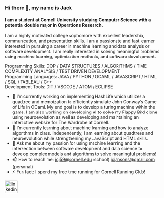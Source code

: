 ### Hi there 👋, my name is Jack
#### I am a student at Cornell University studying Computer Science with a potential double major in Operations Research.
I am a highly motivated college sophomore with excellent leadership, communication, and presentation skills.  I am a passionate and fast learner interested in pursuing a career in machine learning and data analysis or software development.  I am really interested in solving meaningful problems using machine learning, optimization methods, and software development.

Programming Skills: OOP / DATA STRUCTURES / ALGORITHMS / TIME COMPLEXITY ANALYSIS / TEST DRIVEN DEVELOPMENT  
Programming Languages: JAVA / PYTHON / OCAML / JAVASCRIPT / HTML / SQL / TABLEAU / C++  
Development Tools: GIT / VSCODE / ATOM / ECLIPSE  

- 🔭 I’m currently working on implementing HashLife which utilizes a quadtree and memoization to efficiently simulate John Conway's Game of Life in OCaml.  My end goal is to develop a turing machine within the game.  I am also working on developing AI to solve my Flappy Bird clone using neuroevolution as well as developing and maintaining an interactive website for The Wardrobe at Cornell.  
- 🌱 I’m currently learning about machine learning and how to analyze algorithms in class.  Independently, I am learning about quadtrees and neuroevolution while strengthening my JavaScript and HTML skills.  
- 💬 Ask me about my passion for using machine learning and the intersection between software development and data science to develop complex models and algorithms to solve meaningful problems!  
- 📫 How to reach me: jcj59@cornell.edu (school) jcjansons@gmail.com (personal)  
- ⚡ Fun fact: I spend my free time running for Cornell Running Club!  


[<img src='https://cdn.jsdelivr.net/npm/simple-icons@3.0.1/icons/linkedin.svg' alt='linkedin' height='40'>](https://www.linkedin.com/in/jack-jansons-206b52220/)  


<!--
**jcj59/jcj59** is a ✨ _special_ ✨ repository because its `README.md` (this file) appears on your GitHub profile.

Here are some ideas to get you started:

- 🔭 I’m currently working on ...
- 🌱 I’m currently learning ...
- 👯 I’m looking to collaborate on ...
- 🤔 I’m looking for help with ...
- 💬 Ask me about ...
- 📫 How to reach me: ...
- 😄 Pronouns: ...
- ⚡ Fun fact: ...
-->
